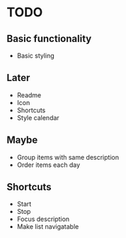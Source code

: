 # TODO

## Basic functionality
- Basic styling

## Later
- Readme
- Icon
- Shortcuts
- Style calendar

## Maybe
- Group items with same description
- Order items each day

## Shortcuts
- Start
- Stop
- Focus description
- Make list navigatable